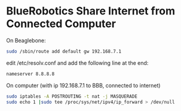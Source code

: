# BlueRobotics Share Internet from Connected Computer

On Beaglebone:

```sh
sudo /sbin/route add default gw 192.168.7.1
```
edit /etc/resolv.conf and add the following line at the end:
```sh
nameserver 8.8.8.8
```

On computer (with ip 192.168.7.1 to BBB, connected to internet)

```sh
sudo iptables -A POSTROUTING -t nat -j MASQUERADE
sudo echo 1 |sudo tee /proc/sys/net/ipv4/ip_forward > /dev/null
```
